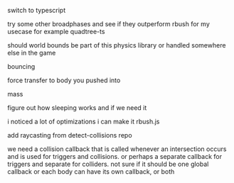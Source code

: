 switch to typescript

try some other broadphases and see if they outperform rbush for my usecase for example quadtree-ts

should world bounds be part of this physics library or handled somewhere else in the game

bouncing

force transfer to body you pushed into

mass

figure out how sleeping works and if we need it

i noticed a lot of optimizations i can make it rbush.js

add raycasting from detect-collisions repo

we need a collision callback that is called whenever an intersection occurs and is used for triggers and collisions. or perhaps a separate callback for triggers and separate for colliders. not sure if it should be one global callback or each body can have its own callback, or both